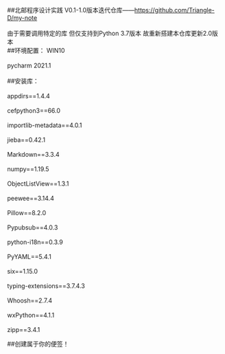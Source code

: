 ##北邮程序设计实践 V0.1-1.0版本迭代仓库——https://github.com/Triangle-D/my-note<br>  
由于需要调用特定的库 但仅支持到Python 3.7版本 故重新搭建本仓库更新2.0版本<br>
##环境配置： WIN10<br>  
pycharm 2021.1<br>  
##安装库：<br>  
appdirs==1.4.4<br>  
cefpython3==66.0<br>  
importlib-metadata==4.0.1<br>  
jieba==0.42.1<br>  
Markdown==3.3.4<br>  
numpy==1.19.5<br>  
ObjectListView==1.3.1<br>  
peewee==3.14.4<br>  
Pillow==8.2.0<br>  
Pypubsub==4.0.3<br>  
python-i18n==0.3.9<br>  
PyYAML==5.4.1<br>  
six==1.15.0<br>  
typing-extensions==3.7.4.3<br>  
Whoosh==2.7.4<br>  
wxPython==4.1.1<br>  
zipp==3.4.1<br>  


##创建属于你的便签！<br>  